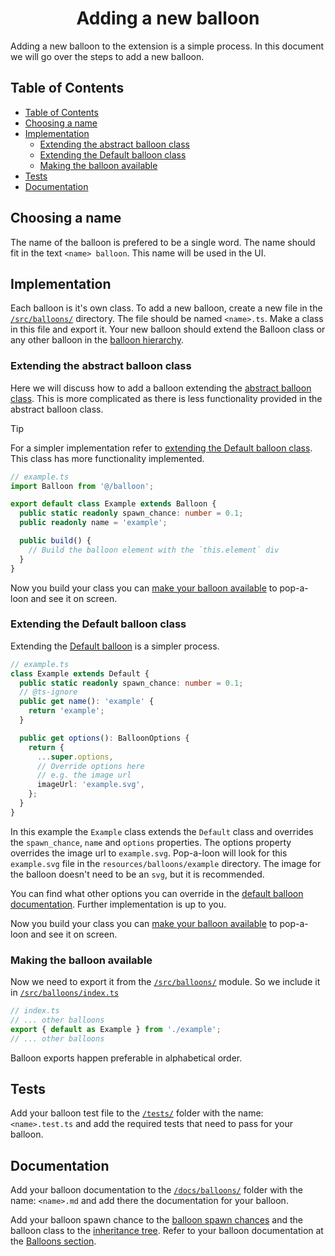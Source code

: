 <h1 align="center">Adding a new balloon</h1>

Adding a new balloon to the extension is a simple process. In this document we will go over the steps to add a new balloon.

## Table of Contents

<!-- markdownlint-disable link-fragments -->

- [Table of Contents](#table-of-contents)
- [Choosing a name](#choosing-a-name)
- [Implementation](#implementation)
  - [Extending the abstract balloon class](#extending-the-abstract-balloon-class)
  - [Extending the Default balloon class](#extending-the-default-balloon-class)
  - [Making the balloon available](#making-the-balloon-available)
- [Tests](#tests)
- [Documentation](#documentation)

<!-- markdownlint-enable link-fragments -->

## Choosing a name

The name of the balloon is prefered to be a single word. The name should fit in the text `<name> balloon`. This name will be used in the UI.

## Implementation

Each balloon is it's own class. To add a new balloon, create a new file in the [`/src/balloons/`](/src/balloons/) directory. The file should be named `<name>.ts`. Make a class in this file and export it. Your new balloon should extend the Balloon class or any other balloon in the [balloon hierarchy](./README.md#inheritance-tree).

### Extending the abstract balloon class

Here we will discuss how to add a balloon extending the [abstract balloon class](./README.md#abstract-balloon-class). This is more complicated as there is less functionality provided in the abstract balloon class.

> [!TIP]
> For a simpler implementation refer to [extending the Default balloon class](#extending-the-default-balloon-class). This class has more functionality implemented.

```ts
// example.ts
import Balloon from '@/balloon';

export default class Example extends Balloon {
  public static readonly spawn_chance: number = 0.1;
  public readonly name = 'example';

  public build() {
    // Build the balloon element with the `this.element` div
  }
}
```

Now you build your class you can [make your balloon available](#making-the-balloon-available) to pop-a-loon and see it on screen.

### Extending the Default balloon class

Extending the [Default balloon](./balloons/default.md) is a simpler process.

```ts
// example.ts
class Example extends Default {
  public static readonly spawn_chance: number = 0.1;
  // @ts-ignore
  public get name(): 'example' {
    return 'example';
  }

  public get options(): BalloonOptions {
    return {
      ...super.options,
      // Override options here
      // e.g. the image url
      imageUrl: 'example.svg',
    };
  }
}
```

In this example the `Example` class extends the `Default` class and overrides the `spawn_chance`, `name` and `options` properties. The options property overrides the image url to `example.svg`. Pop-a-loon will look for this `example.svg` file in the `resources/balloons/example` directory. The image for the balloon doesn't need to be an `svg`, but it is recommended.

You can find what other options you can override in the [default balloon documentation](./balloons/default.md). Further implementation is up to you.

Now you build your class you can [make your balloon available](#making-the-balloon-available) to pop-a-loon and see it on screen.

### Making the balloon available

Now we need to export it from the [`/src/balloons/`](/src/balloons/) module. So we include it in [`/src/balloons/index.ts`](/src/balloons/index.ts)

```ts
// index.ts
// ... other balloons
export { default as Example } from './example';
// ... other balloons
```

Balloon exports happen preferable in alphabetical order.

## Tests

Add your balloon test file to the [`/tests/`](/tests/) folder with the name: `<name>.test.ts` and add the required tests that need to pass for your balloon.

## Documentation

Add your balloon documentation to the [`/docs/balloons/`](/docs/balloons/) folder with the name: `<name>.md` and add there the documentation for your balloon.

Add your balloon spawn chance to the [balloon spawn chances](./README.md#balloon-spawn-chances) and the balloon class to the [inheritance tree](./README.md#inheritance-tree). Refer to your balloon documentation at the [Balloons section](./README.md#balloons).
